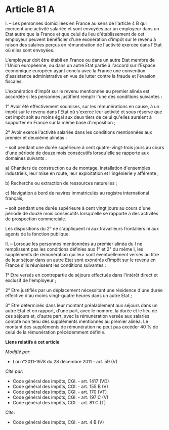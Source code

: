 # Article 81 A

I. – Les personnes domiciliées en France au sens de l'article 4 B qui exercent une activité salariée et sont envoyées par un
employeur dans un Etat autre que la France et que celui du lieu d'établissement de cet employeur peuvent bénéficier d'une
exonération d'impôt sur le revenu à raison des salaires perçus en rémunération de l'activité exercée dans l'Etat où elles
sont envoyées.

L'employeur doit être établi en France ou dans un autre Etat membre de l'Union européenne, ou dans un autre Etat partie à
l'accord sur l'Espace économique européen ayant conclu avec la France une convention d'assistance administrative en vue de
lutter contre la fraude et l'évasion fiscales.

L'exonération d'impôt sur le revenu mentionnée au premier alinéa est accordée si les personnes justifient remplir l'une des
conditions suivantes :

1° Avoir été effectivement soumises, sur les rémunérations en cause, à un impôt sur le revenu dans l'Etat où s'exerce leur
activité et sous réserve que cet impôt soit au moins égal aux deux tiers de celui qu'elles auraient à supporter en France sur
la même base d'imposition ;

2° Avoir exercé l'activité salariée dans les conditions mentionnées aux premier et deuxième alinéas :

– soit pendant une durée supérieure à cent quatre-vingt-trois jours au cours d'une période de douze mois consécutifs
lorsqu'elle se rapporte aux domaines suivants :

a) Chantiers de construction ou de montage, installation d'ensembles industriels, leur mise en route, leur exploitation et
l'ingénierie y afférente ;

b) Recherche ou extraction de ressources naturelles ;

c) Navigation à bord de navires immatriculés au registre international français,

– soit pendant une durée supérieure à cent vingt jours au cours d'une période de douze mois consécutifs lorsqu'elle se
rapporte à des activités de prospection commerciale.

Les dispositions du 2° ne s'appliquent ni aux travailleurs frontaliers ni aux agents de la fonction publique.

II. – Lorsque les personnes mentionnées au premier alinéa du I ne remplissent pas les conditions définies aux 1° et 2° du
même I, les suppléments de rémunération qui leur sont éventuellement versés au titre de leur séjour dans un autre Etat sont
exonérés d'impôt sur le revenu en France s'ils réunissent les conditions suivantes :

1° Etre versés en contrepartie de séjours effectués dans l'intérêt direct et exclusif de l'employeur ;

2° Etre justifiés par un déplacement nécessitant une résidence d'une durée effective d'au moins vingt-quatre heures dans un
autre Etat ;

3° Etre déterminés dans leur montant préalablement aux séjours dans un autre Etat et en rapport, d'une part, avec le nombre,
la durée et le lieu de ces séjours et, d'autre part, avec la rémunération versée aux salariés compte non tenu des suppléments
mentionnés au premier alinéa. Le montant des suppléments de rémunération ne peut pas excéder 40 % de celui de la rémunération
précédemment définie.

**Liens relatifs à cet article**

_Modifié par_:

  - Loi n°2011-1978 du 28 décembre 2011 - art. 59 (V)

_Cité par_:

  - Code général des impôts, CGI. - art. 1417 (VD)
  - Code général des impôts, CGI. - art. 155 B (V)
  - Code général des impôts, CGI. - art. 170 (VT)
  - Code général des impôts, CGI. - art. 197 C (V)
  - Code général des impôts, CGI. - art. 81 C (T)

_Cite_:

  - Code général des impôts, CGI. - art. 4 B (V)
